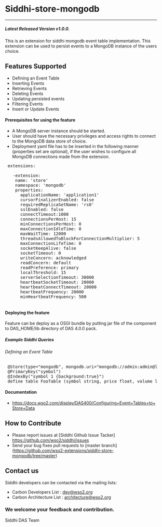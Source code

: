 Siddhi-store-mongodb
======================================
---
##### Latest Released Version v1.0.0.

This is an extension for siddhi mongodb event table implementation. This extension can be used to persist events to a MongoDB instance of the users choice.

Features Supported
------------------
 - Defining an Event Table
 - Inserting Events
 - Retrieving Events
 - Deleting Events
 - Updating persisted events
 - Filtering Events
 - Insert or Update Events
      
 #### Prerequisites for using the feature
 - A MongoDB server instance should be started.
 - User should have the necessary privileges and access rights to connect to the MongoDB data store of choice.
 - Deployment yaml file has to be inserted in the following manner (properties set are optional), if the user wishes to configure all MongoDB connections made from the extension.
 <pre>
 extensions:
 
   -extension:
    name: 'store'
    namespace: 'mongodb'
    properties:
      applicationName: 'application1'
      cursorFinalizerEnabled: false
      requiredReplicaSetName: 'rs0'
      sslEnabled: false
      connectTimeout:1000
      connectionsPerHost: 15
      minConnectionsPerHost: 0
      maxConnectionIdleTime: 0
      maxWaitTime: 12000
      threadsAllowedToBlockForConnectionMultiplier: 5
      maxConnectionLifeTime: 0
      socketKeepAlive: false
      socketTimeout: 0
      writeConcern: acknowledged
      readConcern: default
      readPreference: primary
      localThreshold: 15
      serverSelectionTimeout: 30000
      heartbeatSocketTimeout: 20000
      heartbeatConnectTimeout: 20000
      heartbeatFrequency: 20000
      minHeartbeatFrequency: 500
 </pre>

 
 #### Deploying the feature
 Feature can be deploy as a OSGI bundle by putting jar file of the component to DAS_HOME/lib directory of DAS 4.0.0 pack. 
 
 ##### Example Siddhi Queries
 ###### Defining an Event Table
 <pre>
 @Store(type="mongodb", mongodb.uri="mongodb://admin:admin@localhost:27017/Foo?ssl=true")
 @PrimaryKey("symbol")
 @IndexBy("symbol 1 {background:true}")
 define table FooTable (symbol string, price float, volume long);</pre>

#### Documentation 
* https://docs.wso2.com/display/DAS400/Configuring+Event+Tables+to+Store+Data

## How to Contribute
* Please report issues at [Siddhi Github Issue Tacker] https://github.com/wso2/siddhi/issues
* Send your bug fixes pull requests to [master branch] (https://github.com/wso2-extensions/siddhi-store-mongodb/tree/master) 

## Contact us 
Siddhi developers can be contacted via the mailing lists:
  * Carbon Developers List : dev@wso2.org
  * Carbon Architecture List : architecture@wso2.org

### We welcome your feedback and contribution.

Siddhi DAS Team